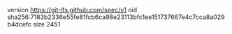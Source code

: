 version https://git-lfs.github.com/spec/v1
oid sha256:7183b2336e55fe81fcb6ca98e23113bfc1ee151737667e4c7cca8a029b4dcefc
size 2451
